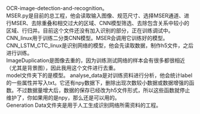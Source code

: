 OCR-image-detection-and-recognition。  
MSER.py是目前的总工程，他会读取输入图像、规范尺寸、选择MSER通道、进行MSER、去除重叠和相交过大的区域、CNN模型筛选、去除包含关系中较小的区域、行归并。目前这个文件还没有加入识别的部分，正在训练调试中。  
CNN_linux用于训练二分类CNN模型。MSER会调用它训练好的模型。   
CNN_LSTM_CTC_linux是识别网络的模型，他会先读取数据，制作h5文件，之后进行训练。  
ImageDuplication是图像去重的，因为训练测试网络的样本会有很多都很相近（尤其是背景图），因此我用这个文件进行去重。  
model文件夹下的是模型。  analyse_data是对训练资料进行分析，他会统计label的一些属性并写入txt。它还有npy数据下，删除出现次数较小数据或数据增强的函数。不过数据量增大后，数据的保存已经改为h5文件形式，所以这些函数就停止维护了，你如果用的是npy，那么还是可以用的。  
Generation Data文件夹是用于人工生成识别网络所需资料的工程。  

